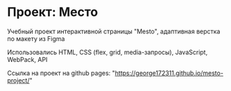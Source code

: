 # Проект: Место

Учебный проект интерактивной страницы "Mesto", адаптивная верстка по макету из Figma

Использовались HTML, CSS (flex, grid, media-запросы), JavaScript, WebPack, API

Ссылка на проект на github pages: "https://george172311.github.io/mesto-project/"
